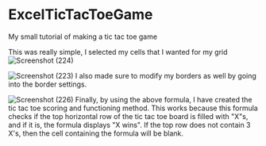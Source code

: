 # ExcelTicTacToeGame
My small tutorial of making a tic tac toe game

This was really simple, I selected my cells that I wanted for my grid
![Screenshot (224)](https://github.com/user-attachments/assets/9f7f84fa-ce0c-4d7d-9284-f4a16bce9ef2)

![Screenshot (223)](https://github.com/user-attachments/assets/5411571b-5170-42fb-8009-fb893273edb5)
I also made sure to modify my borders as well by going into the border settings.

![Screenshot (226)](https://github.com/user-attachments/assets/d411566b-2204-42c9-9d24-753911ea12d1)
Finally, by using the above formula, I have created the tic tac toe scoring and functioning method. This works because this formula checks if the top horizontal row of the tic tac toe board is filled with "X"s, and if it is, the formula displays "X wins". If the top row does not contain 3 X's, then the cell containing the formula will be blank.
